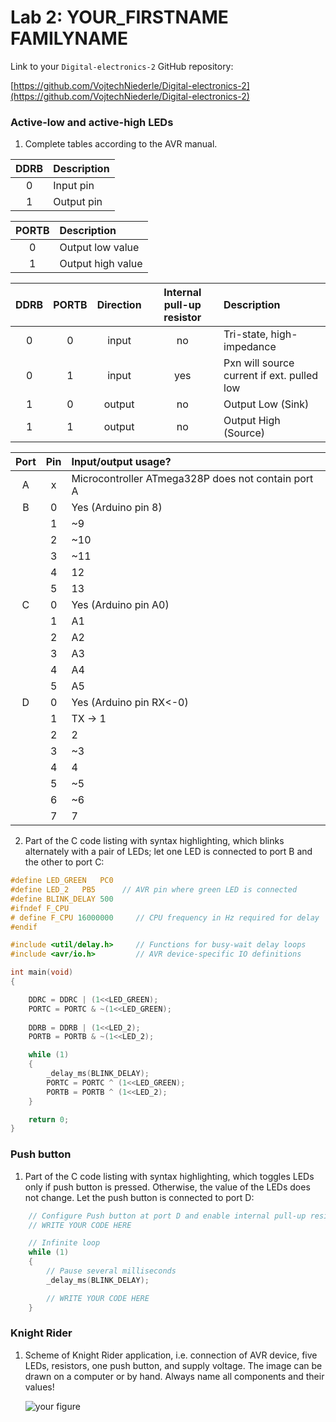 # Lab 2: YOUR_FIRSTNAME FAMILYNAME

Link to your `Digital-electronics-2` GitHub repository:

   [https://github.com/VojtechNiederle/Digital-electronics-2](https://github.com/VojtechNiederle/Digital-electronics-2)


### Active-low and active-high LEDs

1. Complete tables according to the AVR manual.

| **DDRB** | **Description** |
| :-: | :-- |
| 0 | Input pin |
| 1 | Output pin |

| **PORTB** | **Description** |
| :-: | :-- |
| 0 | Output low value |
| 1 | Output high value |

| **DDRB** | **PORTB** | **Direction** | **Internal pull-up resistor** | **Description** |
| :-: | :-: | :-: | :-: | :-- |
| 0 | 0 | input | no | Tri-state, high-impedance |
| 0 | 1 | input | yes | Pxn will source current if ext. pulled low |
| 1 | 0 | output | no | Output Low (Sink) |
| 1 | 1 | output | no | Output High (Source) |

| **Port** | **Pin** | **Input/output usage?** |
| :-: | :-: | :-- |
| A | x | Microcontroller ATmega328P does not contain port A |
| B | 0 | Yes (Arduino pin 8) |
|   | 1 | ~9 |
|   | 2 | ~10 |
|   | 3 | ~11 |
|   | 4 | 12 |
|   | 5 | 13 |
| C | 0 | Yes (Arduino pin A0) |
|   | 1 | A1 |
|   | 2 | A2 |
|   | 3 | A3 |
|   | 4 | A4 |
|   | 5 | A5 |
| D | 0 | Yes (Arduino pin RX<-0) |
|   | 1 | TX -> 1 |
|   | 2 | 2 |
|   | 3 | ~3 |
|   | 4 | 4 |
|   | 5 | ~5 |
|   | 6 | ~6 |
|   | 7 | 7 |


2. Part of the C code listing with syntax highlighting, which blinks alternately with a pair of LEDs; let one LED is connected to port B and the other to port C:

```c
#define LED_GREEN   PC0
#define LED_2   PB5      // AVR pin where green LED is connected
#define BLINK_DELAY 500
#ifndef F_CPU
# define F_CPU 16000000     // CPU frequency in Hz required for delay
#endif

#include <util/delay.h>     // Functions for busy-wait delay loops
#include <avr/io.h>         // AVR device-specific IO definitions

int main(void)
{

    DDRC = DDRC | (1<<LED_GREEN);
    PORTC = PORTC & ~(1<<LED_GREEN);
    
    DDRB = DDRB | (1<<LED_2);
    PORTB = PORTB & ~(1<<LED_2);

    while (1)
    {
        _delay_ms(BLINK_DELAY);
        PORTC = PORTC ^ (1<<LED_GREEN);
        PORTB = PORTB ^ (1<<LED_2);
    }

    return 0;
}
```


### Push button

1. Part of the C code listing with syntax highlighting, which toggles LEDs only if push button is pressed. Otherwise, the value of the LEDs does not change. Let the push button is connected to port D:

```c
    // Configure Push button at port D and enable internal pull-up resistor
    // WRITE YOUR CODE HERE

    // Infinite loop
    while (1)
    {
        // Pause several milliseconds
        _delay_ms(BLINK_DELAY);

        // WRITE YOUR CODE HERE
    }
```


### Knight Rider

1. Scheme of Knight Rider application, i.e. connection of AVR device, five LEDs, resistors, one push button, and supply voltage. The image can be drawn on a computer or by hand. Always name all components and their values!

   ![your figure]()
